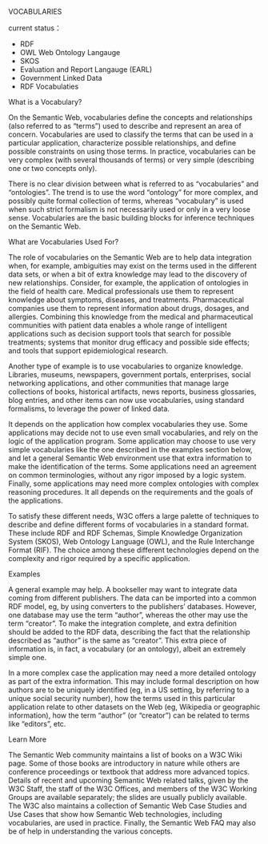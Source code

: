 VOCABULARIES

current status：
+ RDF
+ OWL Web Ontology Langauge
+ SKOS
+ Evaluation and Report Langauge (EARL)
+ Government Linked Data
+ RDF Vocabulaties

What is a Vocabulary?

On the Semantic Web, vocabularies define the concepts and relationships (also referred to as “terms”) used to describe and represent an area of concern. Vocabularies are used to classify the terms that can be used in a particular application, characterize possible relationships, and define possible constraints on using those terms. In practice, vocabularies can be very complex (with several thousands of terms) or very simple (describing one or two concepts only).

There is no clear division between what is referred to as “vocabularies” and “ontologies”. The trend is to use the word “ontology” for more complex, and possibly quite formal collection of terms, whereas “vocabulary” is used when such strict formalism is not necessarily used or only in a very loose sense. Vocabularies are the basic building blocks for inference techniques on the Semantic Web.

What are Vocabularies Used For?

The role of vocabularies on the Semantic Web are to help data integration when, for example, ambiguities may exist on the terms used in the different data sets, or when a bit of extra knowledge may lead to the discovery of new relationships. Consider, for example, the application of ontologies in the field of health care. Medical professionals use them to represent knowledge about symptoms, diseases, and treatments. Pharmaceutical companies use them to represent information about drugs, dosages, and allergies. Combining this knowledge from the medical and pharmaceutical communities with patient data enables a whole range of intelligent applications such as decision support tools that search for possible treatments; systems that monitor drug efficacy and possible side effects; and tools that support epidemiological research.

Another type of example is to use vocabularies to organize knowledge. Libraries, museums, newspapers, government portals, enterprises, social networking applications, and other communities that manage large collections of books, historical artifacts, news reports, business glossaries, blog entries, and other items can now use vocabularies, using standard formalisms, to leverage the power of linked data.

It depends on the application how complex vocabularies they use. Some applications may decide not to use even small vocabularies, and rely on the logic of the application program. Some application may choose to use very simple vocabularies like the one described in the examples section below, and let a general Semantic Web environment use that extra information to make the identification of the terms. Some applications need an agreement on common terminologies, without any rigor imposed by a logic system. Finally, some applications may need more complex ontologies with complex reasoning procedures. It all depends on the requirements and the goals of the applications.

To satisfy these different needs, W3C offers a large palette of techniques to describe and define different forms of vocabularies in a standard format. These include RDF and RDF Schemas, Simple Knowledge Organization System (SKOS), Web Ontology Language (OWL), and the Rule Interchange Format (RIF). The choice among these different technologies depend on the complexity and rigor required by a specific application.

Examples

A general example may help. A bookseller may want to integrate data coming from different publishers. The data can be imported into a common RDF model, eg, by using converters to the publishers’ databases. However, one database may use the term “author”, whereas the other may use the term “creator”. To make the integration complete, and extra definition should be added to the RDF data, describing the fact that the relationship described as “author” is the same as “creator”. This extra piece of information is, in fact, a vocabulary (or an ontology), albeit an extremely simple one.

In a more complex case the application may need a more detailed ontology as part of the extra information. This may include formal description on how authors are to be uniquely identified (eg, in a US setting, by referring to a unique social security number), how the terms used in this particular application relate to other datasets on the Web (eg, Wikipedia or geographic information), how the term “author” (or “creator”) can be related to terms like “editors”, etc.

Learn More

The Semantic Web community maintains a list of books on a W3C Wiki page. Some of those books are introductory in nature while others are conference proceedings or textbook that address more advanced topics. Details of recent and upcoming Semantic Web related talks, given by the W3C Staff, the staff of the W3C Offices, and members of the W3C Working Groups are available separately; the slides are usually publicly available. The W3C also maintains a collection of Semantic Web Case Studies and Use Cases that show how Semantic Web technologies, including vocabularies, are used in practice. Finally, the Semantic Web FAQ may also be of help in understanding the various concepts.